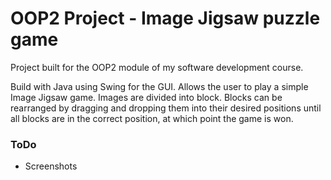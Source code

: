 # OOP2 Project - Image Jigsaw puzzle game

Project built for the OOP2 module of my software development course.

Build with Java using Swing for the GUI. Allows the user to play a simple Image Jigsaw game. Images are divided into block. Blocks can be rearranged by dragging and dropping them into their desired positions until all blocks are in the correct position, at which point the game is won.

### ToDo

- Screenshots

